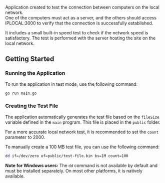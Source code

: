 Application created to test the connection between computers on the local network.  
One of the computers must act as a server, and the others should access IPLOCAL:3000 to verify that the connection is successfully established.

It includes a small built-in speed test to check if the network speed is satisfactory. The test is performed with the server hosting the site on the local network.

## Getting Started

### Running the Application

To run the application in test mode, use the following command:

```bash
go run main.go
```

### Creating the Test File

The application automatically generates the test file based on the `fileSize` variable defined in the `main` program. This file is placed in the `public` folder.  

For a more accurate local network test, it is recommended to set the `count` parameter to 2000.

To manually create a 100 MB test file, you can use the following command:

```bash
dd if=/dev/zero of=public/test-file.bin bs=1M count=100
```

**Note for Windows users:** The `dd` command is not available by default and must be installed separately. On most other platforms, it is natively available.
